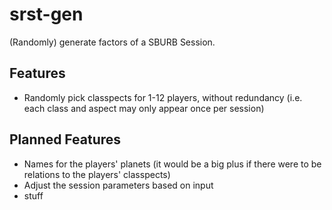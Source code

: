 # srst-gen
(Randomly) generate factors of a SBURB Session.

## Features
* Randomly pick classpects for 1-12 players, without redundancy (i.e. each class and aspect may only appear once per session)

## Planned Features
* Names for the players' planets (it would be a big plus if there were to be relations to the players' classpects)
* Adjust the session parameters based on input
* stuff
